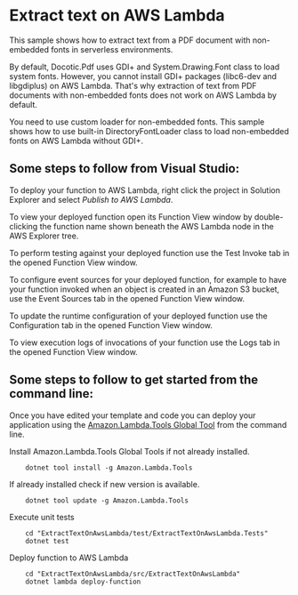 # Extract text on AWS Lambda
This sample shows how to extract text from a PDF document with non-embedded fonts in serverless environments.

By default, Docotic.Pdf uses GDI+ and System.Drawing.Font class to load system fonts. However, you cannot install GDI+ packages (libc6-dev and libgdiplus) on AWS Lambda. That's why extraction of text from PDF documents with non-embedded fonts does not work on AWS Lambda by default.

You need to use custom loader for non-embedded fonts. This sample shows how to use built-in DirectoryFontLoader class to load non-embedded fonts on AWS Lambda without GDI+.

## Some steps to follow from Visual Studio:

To deploy your function to AWS Lambda, right click the project in Solution Explorer and select *Publish to AWS Lambda*.

To view your deployed function open its Function View window by double-clicking the function name shown beneath the AWS Lambda node in the AWS Explorer tree.

To perform testing against your deployed function use the Test Invoke tab in the opened Function View window.

To configure event sources for your deployed function, for example to have your function invoked when an object is created in an Amazon S3 bucket, use the Event Sources tab in the opened Function View window.

To update the runtime configuration of your deployed function use the Configuration tab in the opened Function View window.

To view execution logs of invocations of your function use the Logs tab in the opened Function View window.

## Some steps to follow to get started from the command line:

Once you have edited your template and code you can deploy your application using the [Amazon.Lambda.Tools Global Tool](https://github.com/aws/aws-extensions-for-dotnet-cli#aws-lambda-amazonlambdatools) from the command line.

Install Amazon.Lambda.Tools Global Tools if not already installed.
```
    dotnet tool install -g Amazon.Lambda.Tools
```

If already installed check if new version is available.
```
    dotnet tool update -g Amazon.Lambda.Tools
```

Execute unit tests
```
    cd "ExtractTextOnAwsLambda/test/ExtractTextOnAwsLambda.Tests"
    dotnet test
```

Deploy function to AWS Lambda
```
    cd "ExtractTextOnAwsLambda/src/ExtractTextOnAwsLambda"
    dotnet lambda deploy-function
```
